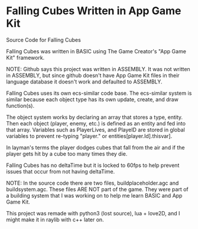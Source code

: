 # Falling Cubes Written in App Game Kit
 Source Code for Falling Cubes
 
 Falling Cubes was written in BASIC using The Game Creator's "App Game Kit" framework.
 
 NOTE: Github says this project was written in ASSEMBLY. It was not written in ASSEMBLY, but since github doesn't have App Game Kit files in their language database it doesn't work and defaulted to ASSEMBLY.
 
 Falling Cubes uses its own ecs-similar code base. The ecs-similar system is similar because each object type has its own update, create, and draw function(s).

 The object system works by declaring an array that stores a type, entity. Then each object (player, enemy, etc.) is defined as an entity and fed into that array.
 Variables such as PlayerLives, and PlayeID are stored in global variables to prevent re-typing "player." or entities[player.Id].thisvar].

 In layman's terms the player dodges cubes that fall from the air and if the player gets hit by a cube too many times they die.
 
 Falling Cubes has no deltaTime but it is locked to 60fps to help prevent issues that occur from not having deltaTime.
 
 NOTE: In the source code there are two files, buildplaceholder.agc and buildsystem.agc. These files ARE NOT part of the game. They were part of a building system that I was working on to help me learn BASIC and App Game Kit.
 
 This project was remade with python3 (lost source), lua + love2D, and I might make it in raylib with c++ later on.
